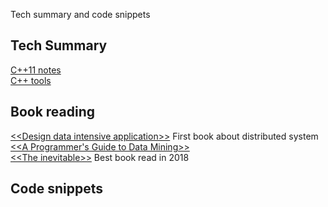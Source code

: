 Tech summary and code snippets

## Tech Summary
[C++11 notes](tech-summary/language/c++/c++11-notes.md)  
[C++ tools](tech-summary/language/c++/c++tools.md)   

## Book reading
[\<\<Design data intensive application\>\>](tech-summary/books/designing-data-intensive-applications/README.md) First book about distributed system    
[\<\<A Programmer's Guide to Data Mining\>\>](mining-massive-datasets/recommendation/)   
[\<\<The inevitable\>\>](tech-summary/books/the_inevitable.md) Best book read in 2018  

## Code snippets



